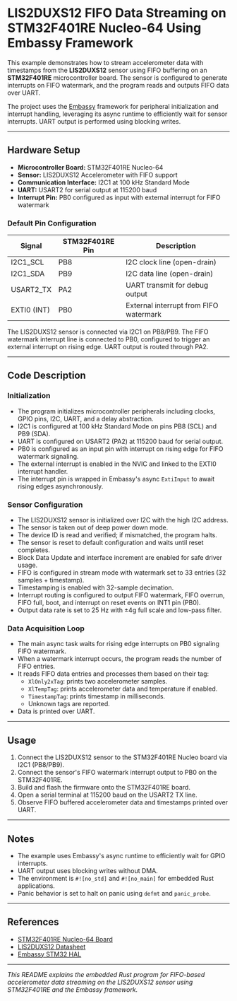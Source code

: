 # LIS2DUXS12 FIFO Data Streaming on STM32F401RE Nucleo-64 Using Embassy Framework

This example demonstrates how to stream accelerometer data with timestamps from the **LIS2DUXS12** sensor using FIFO buffering on an **STM32F401RE** microcontroller board. The sensor is configured to generate interrupts on FIFO watermark, and the program reads and outputs FIFO data over UART.

The project uses the [Embassy](https://embassy.dev/) framework for peripheral initialization and interrupt handling, leveraging its async runtime to efficiently wait for sensor interrupts. UART output is performed using blocking writes.

---

## Hardware Setup

- **Microcontroller Board:** STM32F401RE Nucleo-64
- **Sensor:** LIS2DUXS12 Accelerometer with FIFO support
- **Communication Interface:** I2C1 at 100 kHz Standard Mode
- **UART:** USART2 for serial output at 115200 baud
- **Interrupt Pin:** PB0 configured as input with external interrupt for FIFO watermark

### Default Pin Configuration

| Signal       | STM32F401RE Pin | Description                      |
|--------------|-----------------|---------------------------------|
| I2C1_SCL     | PB8             | I2C clock line (open-drain)     |
| I2C1_SDA     | PB9             | I2C data line (open-drain)      |
| USART2_TX    | PA2             | UART transmit for debug output  |
| EXTI0 (INT)  | PB0             | External interrupt from FIFO watermark |

The LIS2DUXS12 sensor is connected via I2C1 on PB8/PB9. The FIFO watermark interrupt line is connected to PB0, configured to trigger an external interrupt on rising edge. UART output is routed through PA2.

---

## Code Description

### Initialization

- The program initializes microcontroller peripherals including clocks, GPIO pins, I2C, UART, and a delay abstraction.
- I2C1 is configured at 100 kHz Standard Mode on pins PB8 (SCL) and PB9 (SDA).
- UART is configured on USART2 (PA2) at 115200 baud for serial output.
- PB0 is configured as an input pin with interrupt on rising edge for FIFO watermark signaling.
- The external interrupt is enabled in the NVIC and linked to the EXTI0 interrupt handler.
- The interrupt pin is wrapped in Embassy's async `ExtiInput` to await rising edges asynchronously.

### Sensor Configuration

- The LIS2DUXS12 sensor is initialized over I2C with the high I2C address.
- The sensor is taken out of deep power down mode.
- The device ID is read and verified; if mismatched, the program halts.
- The sensor is reset to default configuration and waits until reset completes.
- Block Data Update and interface increment are enabled for safe driver usage.
- FIFO is configured in stream mode with watermark set to 33 entries (32 samples + timestamp).
- Timestamping is enabled with 32-sample decimation.
- Interrupt routing is configured to output FIFO watermark, FIFO overrun, FIFO full, boot, and interrupt on reset events on INT1 pin (PB0).
- Output data rate is set to 25 Hz with ±4g full scale and low-pass filter.

### Data Acquisition Loop

- The main async task waits for rising edge interrupts on PB0 signaling FIFO watermark.
- When a watermark interrupt occurs, the program reads the number of FIFO entries.
- It reads FIFO data entries and processes them based on their tag:
  - `XlOnly2xTag`: prints two accelerometer samples.
  - `XlTempTag`: prints accelerometer data and temperature if enabled.
  - `TimestampTag`: prints timestamp in milliseconds.
  - Unknown tags are reported.
- Data is printed over UART.

---

## Usage

1. Connect the LIS2DUXS12 sensor to the STM32F401RE Nucleo board via I2C1 (PB8/PB9).
2. Connect the sensor's FIFO watermark interrupt output to PB0 on the STM32F401RE.
3. Build and flash the firmware onto the STM32F401RE board.
4. Open a serial terminal at 115200 baud on the USART2 TX line.
5. Observe FIFO buffered accelerometer data and timestamps printed over UART.

---

## Notes

- The example uses Embassy's async runtime to efficiently wait for GPIO interrupts.
- UART output uses blocking writes without DMA.
- The environment is `#![no_std]` and `#![no_main]` for embedded Rust applications.
- Panic behavior is set to halt on panic using `defmt` and `panic_probe`.

---

## References

- [STM32F401RE Nucleo-64 Board](https://www.st.com/en/evaluation-tools/nucleo-f401re.html)
- [LIS2DUXS12 Datasheet](https://www.st.com/resource/en/datasheet/lis2duxs12.pdf)
- [Embassy STM32 HAL](https://docs.rs/embassy-stm32)

---

*This README explains the embedded Rust program for FIFO-based accelerometer data streaming on the LIS2DUXS12 sensor using STM32F401RE and the Embassy framework.*
